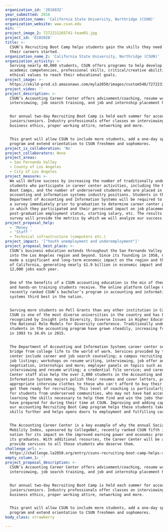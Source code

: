 ```yaml
---
organization_id: '2016032'
year_submitted: 2016
organization_name: 'California State University, Northridge (CSUN)'
organization_website: www.csun.edu
ein: ''
project_image_2: 7272231265741-team91.jpg
project_id: '6102028'
title: >-
  CSUN’s Recruiting Boot Camp helps students gain the skills they need to get
  their careers started.
organization_name_2: 'California State University, Northridge (CSUN)'
organization_activity: >-
  Serving nearly 40,000 students, CSUN offers programs to help develop the
  academic competencies, professional skills, critical/creative abilities, and
  ethical values to reach their educational goals.
project_image: >-
  https://skild-prod.s3.amazonaws.com/myla2050/images/custom540/7272231265741-team91.jpg
project_video: ''
project_description: >-
  CSUN’s Accounting Career Center offers advisement/coaching, resume writing,
  interviewing, job search training, and job and internship placement help. 


  Our annual two-day Recruiting Boot Camp is held each summer for accounting
  juniors/seniors. Industry professionals offer classes on interviewing,
  business ethics, proper working attire, networking and more.


  This grant will allow CSUN to include more students, add a one-day spring
  program and extend orientation to CSUN freshmen and sophomores.
project_is_collaboration: 'No'
project_collaborators: None
project_areas:
  - San Fernando Valley
  - County of Los Angeles
  - City of Los Angeles
project_measure: >-
  We will define success by increasing the number of traditionally underserved
  students who participate in career center activities, including the Recruiting
  Boot Camps, and the number of underserved students who are placed in jobs in
  accounting and information systems industry positions. Students in the
  Department of Accounting and Information Systems will be required to complete
  a survey immediately prior to graduation to determine career center programs
  in which they participated and their perceived impact on job placement,
  post-graduation employment status, starting salary, etc. The results from the
  survey will provide the metrics by which we will analyze our success.
project_proposal_help:
  - 'Money '
  - 'Staff '
  - Technical infrastructure (computers etc.)
project_impact: '["Youth unemployment and underemployment"]'
project_proposal_best_place: >-
  CSUN’s business education extends throughout the San Fernando Valley and well
  into the Los Angeles region and beyond. Since its founding in 1958, CSUN has
  made a significant and long-term economic impact on the region and the state
  of California, generating nearly $1.9 billion in economic impact and nearly
  12,000 jobs each year.


  One of the benefits of a CSUN accounting education is the mix of theoretical
  and hands-on training students receive. The online platform College Choice
  recently ranked CSUN’s bachelor’s program in accounting and informational
  systems third best in the nation. 


  Serving more students on Pell Grants than any other institution in California,
  CSUN is one of the most diverse universities in the country and has been
  recognized by Insight into Diversity, Diverse Issues in Higher Education and
  the National Role Models for Diversity conference. Traditionally underserved
  students in the accounting program have grown steadily, increasing from 18.8%
  in 1993 to 34.6% in 2015.


  The Department of Accounting and Information Systems career center serves as a
  bridge from college life to the world of work. Services provided by the career
  center include career and job search counseling; a campus recruiting program;
  job listings; workshops on resume writing, interviewing, job offer and salary
  negotiation, internships and more; employer panels on topics such as
  interviewing and resume writing; a credential file service; and career fairs.
  Center staff also help the over 2,000 students in the Accounting and
  Information Systems majors polish their resumes and cover letters, provide
  appropriate interview clothes to those who can't afford to buy their own, and
  get them ready for recruiting. This level of coaching is particularly helpful
  for students from underserved communities, who may not have had access to
  learning the skills necessary to help them find and win the jobs that they
  have prepared for during their time at CSUN. Improving and adding capacity for
  our accounting Recruiting Boot Camp program helps these students take their
  skills further and helps opens doors to employment and fulfilling careers. 


  The Accounting Career Center is a key example of why the annual Social
  Mobility Index, sponsored by CollegeNet, recently ranked CSUN fifth in the
  nation for its impact on the improved earning power and economic prospects of
  its graduates. With additional resources, the Career Center will be able to
  provide services to all those students who deserve them.
challenge_url: >-
  https://challenge.la2050.org/entry/csuns-recruiting-boot-camp-helps-students-gain-the-skills-they-need-to-get-their-careers-started
empty_column_1: ''
project_proposal_description: >-
  CSUN’s Accounting Career Center offers advisement/coaching, resume writing,
  interviewing, job search training, and job and internship placement help. 


  Our annual two-day Recruiting Boot Camp is held each summer for accounting
  juniors/seniors. Industry professionals offer classes on interviewing,
  business ethics, proper working attire, networking and more.


  This grant will allow CSUN to include more students, add a one-day spring
  program and extend orientation to CSUN freshmen and sophomores.
body_class: strawberry

---
```

